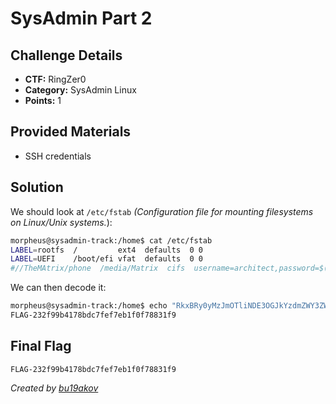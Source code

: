 # SysAdmin Part 2

## Challenge Details 

- **CTF:** RingZer0
- **Category:** SysAdmin Linux
- **Points:** 1

## Provided Materials

- SSH credentials

## Solution

We should look at `/etc/fstab` *(Configuration file for mounting filesystems on Linux/Unix systems.*):

```sh
morpheus@sysadmin-track:/home$ cat /etc/fstab
LABEL=rootfs  /         ext4  defaults  0 0
LABEL=UEFI    /boot/efi vfat  defaults  0 0
#//TheMAtrix/phone  /media/Matrix  cifs  username=architect,password=$(base64 -d "RkxBRy0yMzJmOTliNDE3OGJkYzdmZWY3ZWIxZjBmNzg4MzFmOQ=="),iocharset=utf8,sec=ntlm  0  0
```

We can then decode it:

```sh
morpheus@sysadmin-track:/home$ echo "RkxBRy0yMzJmOTliNDE3OGJkYzdmZWY3ZWIxZjBmNzg4MzFmOQ==" | base64 -d
FLAG-232f99b4178bdc7fef7eb1f0f78831f9
```

## Final Flag

`FLAG-232f99b4178bdc7fef7eb1f0f78831f9`

*Created by [bu19akov](https://github.com/bu19akov)*